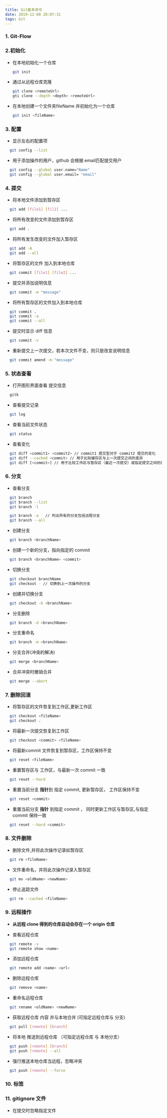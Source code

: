 ```yaml
---
title: Git基本命令
date: 2019-12-08 20:07:31
tags: Git
---
```


### 1. Git-Flow

### 2.初始化

+ 在本地初始化一个仓库
  ~~~bash
  git init  
  ~~~

+ 通过从远程仓库克隆
  ~~~bash
  git clone <remoteUrl>  
  gti clone --depth <depth> <remoteUrl>
  ~~~

+ 在本地创建一个文件夹fileName 并初始化为一个仓库
  ~~~bash
  git init <fileName>  
  ~~~

### 3. 配置

+ 显示左右的配置项
~~~bash
  git config --list
~~~

+ 用于添加操作的用户，github 会根据 email匹配提交用户
~~~bash
  git config --global user.name="Name"
  git config --global user.email= "email"
~~~

### 4. 提交

+  将本地文件添加到暂存区
~~~bash
  git add [file1] [fil2] ...
  ~~~

+ 将所有改变的文件添加到暂存区
~~~bash
  git add .  
  ~~~

+ 将所有发生改变的文件加入暂存区
~~~bash
  git add -A
  git add --all 
  ~~~

+ 将暂存区的文件 加入到本地仓库
~~~bash
  git commit [file1] [file2] ... 
  ~~~

+ 提交并添加说明信息
~~~bash
  git commit -m "message" 
  ~~~

+ 将所有暂存区的文件加入到本地仓库
~~~bash
  git commit .
  git commit -a
  git commit --all 
  ~~~

+ 提交时显示 diff 信息
~~~bash
  git commit -v
~~~

+ 重新提交上一次提交，若本次文件不变，则只是改变说明信息
~~~bash
  git commit amend -m "message" 
  ~~~

### 5. 状态查看

+ 打开图形界面查看 提交信息
~~~bash
  gitk 
  ~~~

+ 查看提交记录
~~~bash
  git log 
  ~~~

+ 查看当前文件状态
~~~bash
  git status 
  ~~~

+ 查看变化
~~~bash
  git diff <commit1> <commit2> // commit1 提交型对于 commit2 提交的变化
  git diff --cached <commit> // 用于比较缓存区与上一次提交之间的差异
  git diff [<commit>] // 用于比较工作区与暂存区（最近一次提交）或指定提交之间的差异
  ~~~

### 6. 分支
+ 查看分支
~~~bash
  git branch
  git branch --list
  git branch -l

  git branch -a   // 列出所有的分支包括远程分支
  git branch --all
~~~

+ 创建分支
~~~bash
  git branch <branchName>
~~~

+ 创建一个新的分支，指向指定的 commit
~~~bash
  git branch <branchName> <commit>
~~~

+ 切换分支
~~~bash
  git checkout branchName
  git checkout - // 切换到上一次操作的分支
~~~

+ 创建并切换分支
~~~bash
  git checkout -b <branchName>
~~~

+ 分支删除
~~~bash
  git branch -d <branchName>
~~~

+ 分支重命名
~~~bash
  git branch -m <branchName>
~~~

+ 分支合并(冲突的解决)
~~~bash
  git merge <branchName>
~~~

+ 合并冲突时撤销合并
~~~bash
  git merge --abort
~~~

### 7. 删除回滚

+ 将暂存区的文件恢复到工作区,更新工作区
~~~bash
  git checkout <fileName>
  git checkout .
~~~

+ 将最新一次提交恢复到工作区
~~~bash
  git checkout <commit> <fileName>
~~~

+ 将最新commit 文件恢复到暂存区，工作区保持不变
~~~bash
  git reset <fileName>
~~~

+ 重置暂存区与 工作区，与最新一次 commit 一致
~~~bash
  git reset --hard 
~~~

+ 重置当前分支 **指针**到 指定 commit, 更新暂存区， 工作区保持不变
~~~bash
  git reset <commit>
~~~

+ 重置当前分支 **指针** 到指定 commit ， 同时更新工作区与暂存区,与指定 commit 保持一致
~~~bash
  git reset --hard <commit>
~~~

### 8. 文件删除

+ 删除文件,并将此次操作记录如暂存区
~~~bash
  git rm <fileName>
~~~

+ 文件重命名，并将此次操作记录入暂存区
~~~bash
  git mv <oldName> <newName>
~~~

+ 停止追踪文件
~~~bash
  git rm --cached <fileName>
~~~


### 9. 远程操作

+ **从远程 clone 得到的仓库自动会存在一个 origin 仓库**

+ 查看远程仓库
~~~bash
  git remote -v
  git remote show <name>
~~~

+ 添加远程仓库
~~~bash
  git remote add <name> <url>
~~~

+ 删除远程仓库
~~~bash 
  git remove <name>
~~~

+ 重命名远程仓库
~~~bash
  git rename <oldName> <newName>
~~~

+ 获取远程仓库 内容 并与本地合并 (可指定远程仓库与 分支)
~~~bash
  git pull [remote] [branch]
~~~

+ 将本地 推送到远程仓库 （可指定远程仓库 与 本地分支）
~~~bash
  git push [remote] [branch]
  git push [remote] --all
~~~

+ 强行推送本地仓库当远程，忽略冲突
~~~bash
  git push [remote] --force
~~~

### 10. 标签

### 11. gitignore 文件

  + 在提交时忽略指定文件